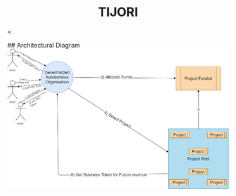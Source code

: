 
<p align="center">
    <h1 align= "center">TIJORI</h1>
    <
</p>
## Architectural Diagram
<img src="images/Tijori_Tezos.png">

